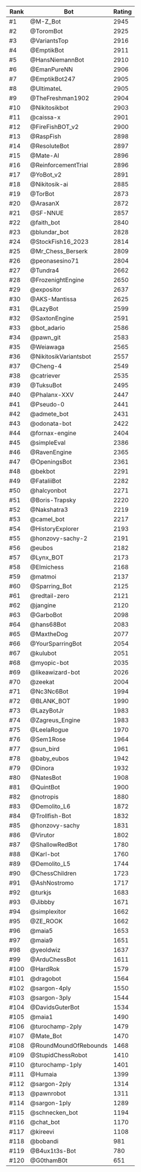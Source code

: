 Rank|Bot|Rating
---|---|---
#1|@M-Z_Bot|2945
#2|@ToromBot|2925
#3|@VariantsTop|2916
#4|@EmptikBot|2911
#5|@HansNiemannBot|2910
#6|@EmanPureNN|2906
#7|@EmptikBot247|2905
#8|@UltimateL|2905
#9|@TheFreshman1902|2904
#10|@Nikitosikbot|2903
#11|@caissa-x|2901
#12|@FireFishBOT_v2|2900
#13|@RaspFish|2898
#14|@ResoluteBot|2897
#15|@Mate-AI|2896
#16|@ReinforcementTrial|2896
#17|@YoBot_v2|2891
#18|@Nikitosik-ai|2885
#19|@TorBot|2873
#20|@ArasanX|2872
#21|@SF-NNUE|2857
#22|@faith_bot|2840
#23|@blundar_bot|2828
#24|@StockFish16_2023|2814
#25|@Mr_Chess_Berserk|2809
#26|@peonasesino71|2804
#27|@Tundra4|2662
#28|@FrozenightEngine|2650
#29|@expositor|2637
#30|@AKS-Mantissa|2625
#31|@LazyBot|2599
#32|@SaxtonEngine|2591
#33|@bot_adario|2586
#34|@pawn_git|2583
#35|@Weiawaga|2565
#36|@NikitosikVariantsbot|2557
#37|@Cheng-4|2549
#38|@catriever|2535
#39|@TuksuBot|2495
#40|@Phalanx-XXV|2447
#41|@Pseudo-0|2441
#42|@admete_bot|2431
#43|@odonata-bot|2422
#44|@fornax-engine|2404
#45|@simpleEval|2386
#46|@RavenEngine|2365
#47|@OpeningsBot|2361
#48|@bekbot|2291
#49|@FataliiBot|2282
#50|@halcyonbot|2271
#51|@Boris-Trapsky|2220
#52|@Nakshatra3|2219
#53|@camel_bot|2217
#54|@HistoryExplorer|2193
#55|@honzovy-sachy-2|2191
#56|@eubos|2182
#57|@Lynx_BOT|2173
#58|@Elmichess|2168
#59|@matmoi|2137
#60|@Sparring_Bot|2125
#61|@redtail-zero|2121
#62|@jangine|2120
#63|@GarboBot|2098
#64|@hans68Bot|2083
#65|@MaxtheDog|2077
#66|@YourSparringBot|2054
#67|@kulubot|2051
#68|@myopic-bot|2035
#69|@likeawizard-bot|2026
#70|@zeekat|2004
#71|@Nc3Nc6Bot|1994
#72|@BLANK_BOT|1990
#73|@LazyBotJr|1983
#74|@Zagreus_Engine|1983
#75|@LeelaRogue|1970
#76|@Sem1Rose|1964
#77|@sun_bird|1961
#78|@baby_eubos|1942
#79|@Dinora|1932
#80|@NatesBot|1908
#81|@QuintBot|1900
#82|@notropis|1880
#83|@Demolito_L6|1872
#84|@Trollfish-Bot|1832
#85|@honzovy-sachy|1831
#86|@Virutor|1802
#87|@ShallowRedBot|1780
#88|@Karl-bot|1760
#89|@Demolito_L5|1744
#90|@ChessChildren|1723
#91|@AshNostromo|1717
#92|@turkjs|1683
#93|@Jibbby|1671
#94|@simplexitor|1662
#95|@ZE_ROOK|1662
#96|@maia5|1653
#97|@maia9|1651
#98|@yeoldwiz|1637
#99|@ArduChessBot|1611
#100|@HardRok|1579
#101|@dragobot|1564
#102|@sargon-4ply|1550
#103|@sargon-3ply|1544
#104|@DavidsGuterBot|1534
#105|@maia1|1490
#106|@turochamp-2ply|1479
#107|@Mate_Bot|1470
#108|@RoundMoundOfRebounds|1468
#109|@StupidChessRobot|1410
#110|@turochamp-1ply|1401
#111|@Humaia|1399
#112|@sargon-2ply|1314
#113|@pawnrobot|1311
#114|@sargon-1ply|1289
#115|@schnecken_bot|1194
#116|@chat_bot|1170
#117|@kireevi|1108
#118|@bobandi|981
#119|@B4ux1t3s-Bot|780
#120|@G0thamB0t|651
